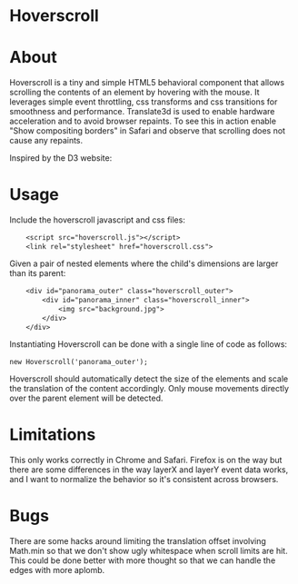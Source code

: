 # Hoverscroll

# About

Hoverscroll is a tiny and simple HTML5 behavioral component that allows scrolling the contents of an element by hovering
with the mouse. It leverages simple event throttling, css transforms and css transitions for smoothness and performance. 
Translate3d is used to enable hardware acceleration and to avoid browser repaints. To see this in action enable "Show compositing
borders" in Safari and observe that scrolling does not cause any repaints.

Inspired by the D3 website:
[](http://d3js.org/)

# Usage

Include the hoverscroll javascript and css files:

        <script src="hoverscroll.js"></script>
        <link rel="stylesheet" href="hoverscroll.css">


Given a pair of nested elements where the child's dimensions are larger than its parent:

        <div id="panorama_outer" class="hoverscroll_outer">
            <div id="panorama_inner" class="hoverscroll_inner">
                <img src="background.jpg">
            </div>
        </div>


Instantiating Hoverscroll can be done with a single line of code as follows:

    new Hoverscroll('panorama_outer');


Hoverscroll should automatically detect the size of the elements and scale the translation of the content accordingly. 
Only mouse movements directly over the parent element will be detected.

# Limitations

This only works correctly in Chrome and Safari. Firefox is on the way but there are some differences in the way layerX and layerY event
data works, and I want to normalize the behavior so it's consistent across browsers.

# Bugs

There are some hacks around limiting the translation offset involving Math.min so that we don't show ugly whitespace when scroll
limits are hit. This could be done better with more thought so that we can handle the edges with more aplomb.
